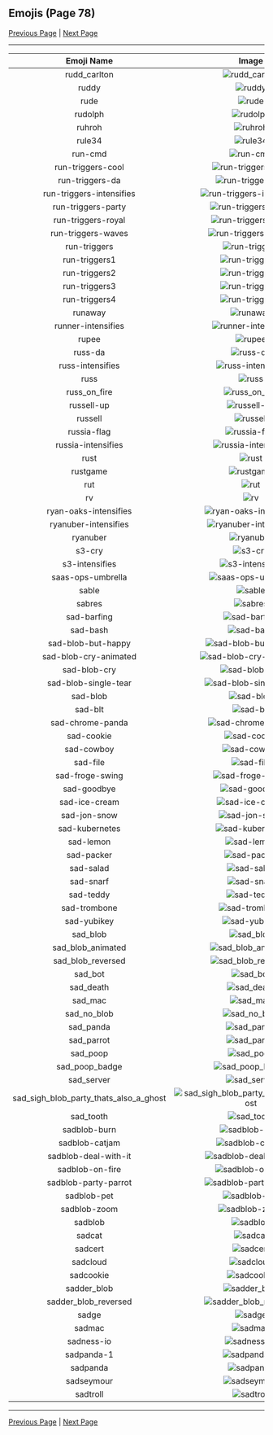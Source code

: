 
## Emojis (Page 78)

[Previous Page](/docs/hc/page-r-0077.md)
  | [Next Page](/docs/hc/page-s-0079.md)

<hr />

|Emoji Name|Image|
| :-: | :-: |
|rudd_carlton| ![rudd_carlton](/emojis/hc/rudd_carlton.gif)|
|ruddy| ![ruddy](/emojis/hc/ruddy.jpg)|
|rude| ![rude](/emojis/hc/rude.png)|
|rudolph| ![rudolph](/emojis/hc/rudolph.png)|
|ruhroh| ![ruhroh](/emojis/hc/ruhroh.png)|
|rule34| ![rule34](/emojis/hc/rule34.png)|
|run-cmd| ![run-cmd](/emojis/hc/run-cmd.png)|
|run-triggers-cool| ![run-triggers-cool](/emojis/hc/run-triggers-cool.png)|
|run-triggers-da| ![run-triggers-da](/emojis/hc/run-triggers-da.png)|
|run-triggers-intensifies| ![run-triggers-intensifies](/emojis/hc/run-triggers-intensifies.gif)|
|run-triggers-party| ![run-triggers-party](/emojis/hc/run-triggers-party.gif)|
|run-triggers-royal| ![run-triggers-royal](/emojis/hc/run-triggers-royal.png)|
|run-triggers-waves| ![run-triggers-waves](/emojis/hc/run-triggers-waves.gif)|
|run-triggers| ![run-triggers](/emojis/hc/run-triggers.png)|
|run-triggers1| ![run-triggers1](/emojis/hc/run-triggers1.png)|
|run-triggers2| ![run-triggers2](/emojis/hc/run-triggers2.png)|
|run-triggers3| ![run-triggers3](/emojis/hc/run-triggers3.png)|
|run-triggers4| ![run-triggers4](/emojis/hc/run-triggers4.png)|
|runaway| ![runaway](/emojis/hc/runaway.gif)|
|runner-intensifies| ![runner-intensifies](/emojis/hc/runner-intensifies.gif)|
|rupee| ![rupee](/emojis/hc/rupee.gif)|
|russ-da| ![russ-da](/emojis/hc/russ-da.png)|
|russ-intensifies| ![russ-intensifies](/emojis/hc/russ-intensifies.gif)|
|russ| ![russ](/emojis/hc/russ.jpg)|
|russ_on_fire| ![russ_on_fire](/emojis/hc/russ_on_fire.gif)|
|russell-up| ![russell-up](/emojis/hc/russell-up.png)|
|russell| ![russell](/emojis/hc/russell.png)|
|russia-flag| ![russia-flag](/emojis/hc/russia-flag.png)|
|russia-intensifies| ![russia-intensifies](/emojis/hc/russia-intensifies.gif)|
|rust| ![rust](/emojis/hc/rust.png)|
|rustgame| ![rustgame](/emojis/hc/rustgame.jpg)|
|rut| ![rut](/emojis/hc/rut.jpg)|
|rv| ![rv](/emojis/hc/rv.jpg)|
|ryan-oaks-intensifies| ![ryan-oaks-intensifies](/emojis/hc/ryan-oaks-intensifies.gif)|
|ryanuber-intensifies| ![ryanuber-intensifies](/emojis/hc/ryanuber-intensifies.gif)|
|ryanuber| ![ryanuber](/emojis/hc/ryanuber.jpg)|
|s3-cry| ![s3-cry](/emojis/hc/s3-cry.gif)|
|s3-intensifies| ![s3-intensifies](/emojis/hc/s3-intensifies.gif)|
|saas-ops-umbrella| ![saas-ops-umbrella](/emojis/hc/saas-ops-umbrella.gif)|
|sable| ![sable](/emojis/hc/sable.png)|
|sabres| ![sabres](/emojis/hc/sabres.png)|
|sad-barfing| ![sad-barfing](/emojis/hc/sad-barfing.png)|
|sad-bash| ![sad-bash](/emojis/hc/sad-bash.png)|
|sad-blob-but-happy| ![sad-blob-but-happy](/emojis/hc/sad-blob-but-happy.png)|
|sad-blob-cry-animated| ![sad-blob-cry-animated](/emojis/hc/sad-blob-cry-animated.gif)|
|sad-blob-cry| ![sad-blob-cry](/emojis/hc/sad-blob-cry.png)|
|sad-blob-single-tear| ![sad-blob-single-tear](/emojis/hc/sad-blob-single-tear.gif)|
|sad-blob| ![sad-blob](/emojis/hc/sad-blob.gif)|
|sad-blt| ![sad-blt](/emojis/hc/sad-blt.png)|
|sad-chrome-panda| ![sad-chrome-panda](/emojis/hc/sad-chrome-panda.png)|
|sad-cookie| ![sad-cookie](/emojis/hc/sad-cookie.png)|
|sad-cowboy| ![sad-cowboy](/emojis/hc/sad-cowboy.png)|
|sad-file| ![sad-file](/emojis/hc/sad-file.png)|
|sad-froge-swing| ![sad-froge-swing](/emojis/hc/sad-froge-swing.gif)|
|sad-goodbye| ![sad-goodbye](/emojis/hc/sad-goodbye.gif)|
|sad-ice-cream| ![sad-ice-cream](/emojis/hc/sad-ice-cream.png)|
|sad-jon-snow| ![sad-jon-snow](/emojis/hc/sad-jon-snow.png)|
|sad-kubernetes| ![sad-kubernetes](/emojis/hc/sad-kubernetes.png)|
|sad-lemon| ![sad-lemon](/emojis/hc/sad-lemon.png)|
|sad-packer| ![sad-packer](/emojis/hc/sad-packer.png)|
|sad-salad| ![sad-salad](/emojis/hc/sad-salad.png)|
|sad-snarf| ![sad-snarf](/emojis/hc/sad-snarf.png)|
|sad-teddy| ![sad-teddy](/emojis/hc/sad-teddy.png)|
|sad-trombone| ![sad-trombone](/emojis/hc/sad-trombone.png)|
|sad-yubikey| ![sad-yubikey](/emojis/hc/sad-yubikey.png)|
|sad_blob| ![sad_blob](/emojis/hc/sad_blob.png)|
|sad_blob_animated| ![sad_blob_animated](/emojis/hc/sad_blob_animated.gif)|
|sad_blob_reversed| ![sad_blob_reversed](/emojis/hc/sad_blob_reversed.png)|
|sad_bot| ![sad_bot](/emojis/hc/sad_bot.png)|
|sad_death| ![sad_death](/emojis/hc/sad_death.png)|
|sad_mac| ![sad_mac](/emojis/hc/sad_mac.png)|
|sad_no_blob| ![sad_no_blob](/emojis/hc/sad_no_blob.gif)|
|sad_panda| ![sad_panda](/emojis/hc/sad_panda.png)|
|sad_parrot| ![sad_parrot](/emojis/hc/sad_parrot.gif)|
|sad_poop| ![sad_poop](/emojis/hc/sad_poop.png)|
|sad_poop_badge| ![sad_poop_badge](/emojis/hc/sad_poop_badge.png)|
|sad_server| ![sad_server](/emojis/hc/sad_server.png)|
|sad_sigh_blob_party_thats_also_a_ghost| ![sad_sigh_blob_party_thats_also_a_ghost](/emojis/hc/sad_sigh_blob_party_thats_also_a_ghost.gif)|
|sad_tooth| ![sad_tooth](/emojis/hc/sad_tooth.png)|
|sadblob-burn| ![sadblob-burn](/emojis/hc/sadblob-burn.gif)|
|sadblob-catjam| ![sadblob-catjam](/emojis/hc/sadblob-catjam.gif)|
|sadblob-deal-with-it| ![sadblob-deal-with-it](/emojis/hc/sadblob-deal-with-it.gif)|
|sadblob-on-fire| ![sadblob-on-fire](/emojis/hc/sadblob-on-fire.gif)|
|sadblob-party-parrot| ![sadblob-party-parrot](/emojis/hc/sadblob-party-parrot.gif)|
|sadblob-pet| ![sadblob-pet](/emojis/hc/sadblob-pet.gif)|
|sadblob-zoom| ![sadblob-zoom](/emojis/hc/sadblob-zoom.gif)|
|sadblob| ![sadblob](/emojis/hc/sadblob.gif)|
|sadcat| ![sadcat](/emojis/hc/sadcat.png)|
|sadcert| ![sadcert](/emojis/hc/sadcert.png)|
|sadcloud| ![sadcloud](/emojis/hc/sadcloud.png)|
|sadcookie| ![sadcookie](/emojis/hc/sadcookie.png)|
|sadder_blob| ![sadder_blob](/emojis/hc/sadder_blob.gif)|
|sadder_blob_reversed| ![sadder_blob_reversed](/emojis/hc/sadder_blob_reversed.gif)|
|sadge| ![sadge](/emojis/hc/sadge.png)|
|sadmac| ![sadmac](/emojis/hc/sadmac.jpg)|
|sadness-io| ![sadness-io](/emojis/hc/sadness-io.jpg)|
|sadpanda-1| ![sadpanda-1](/emojis/hc/sadpanda-1.png)|
|sadpanda| ![sadpanda](/emojis/hc/sadpanda.png)|
|sadseymour| ![sadseymour](/emojis/hc/sadseymour.png)|
|sadtroll| ![sadtroll](/emojis/hc/sadtroll.png)|

<hr/>

[Previous Page](/docs/hc/page-r-0077.md)
  | [Next Page](/docs/hc/page-s-0079.md)